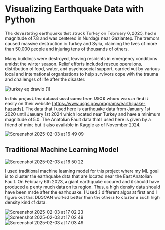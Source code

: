 # Visualizing Earthquake Data with Python

The devastating earthquake that struck Turkey on February 6, 2023, had a magnitude of 7.8 and was centered in Nurdağı, near Gaziantep. The tremors caused massive destruction 
in Turkey and Syria, claiming the lives of more than 50,000 people and injuring tens of thousands of others.

Many buildings were destroyed, leaving residents in emergency conditions amidst the winter season. Relief efforts included rescue operations, distribution of food, water, and 
psychosocial support, carried out by various local and international organizations to help survivors cope with the trauma and challenges of life after the disaster.

![turkey eq drawio (1)](https://github.com/user-attachments/assets/26da24e8-a926-478a-9858-d993476e8ef1)

In this project, the dataset used came from USGS where we can find it easily on their website [https://www.usgs.gov/programs/earthquake-hazards]. The data that I used here
is earthquake data from January 1st 2020 until January 1st 2024 which located near Turkey and have a minimum magnitude of 5.0. The Anatolian Fault data that I used here is 
given by a friend of mine but it also available in Kaggle as of November 2024.

![Screenshot 2025-02-03 at 16 49 09](https://github.com/user-attachments/assets/79e2a862-e7fe-4417-819c-e5151aef44bc)

## Traditional Machine Learning Model

![Screenshot 2025-02-03 at 16 50 22](https://github.com/user-attachments/assets/5d864c2a-07dd-4e7a-b1c6-fdeda9eb0789)

I used traditional machine learning model for this project where my ML goal is to cluster the earthquake data that are located near the East Anatolian Fault. On February 6th 2023,
a giant earthquake occured and it should have produced a plenty much data on its region. Thus, a high density data should have been made after the earthquake. I Used 3 different
algos at first and I figure out that DBSCAN worked better than the others to cluster a such high density kind of data.

![Screenshot 2025-02-03 at 17 02 23](https://github.com/user-attachments/assets/4e8afc48-7cfd-40bc-99f3-7abb71da4787)
![Screenshot 2025-02-03 at 17 02 49](https://github.com/user-attachments/assets/c2657d7f-2789-4077-b565-72046c2bba83)
![Screenshot 2025-02-03 at 17 03 49](https://github.com/user-attachments/assets/8064ff8f-0ba9-454e-8120-d8de59090930)

